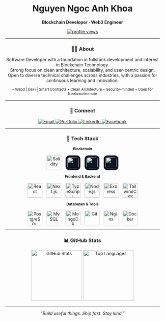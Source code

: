<!-- ================== HEADER ================== -->
<div align="center">

  <h1>Nguyen Ngoc Anh Khoa</h1>
  <p><b>Blockchain Developer · Web3 Engineer</b></p>

  <!-- Profile views (antonkomarev) -->
  <a href="https://github.com/antonkomarev/github-profile-views-counter">
    <img src="https://komarev.com/ghpvc/?username=khoanna&label=👁%20Profile%20views&color=0b1221&style=flat-square" alt="profile views"/>
  </a>
</div>

<hr/>

<!-- ================== ABOUT ================== -->
<div align="center">
  <h3>🧑‍💻 About</h3>
  <p align="center" style="max-width: 680px;">
    Software Developer with a foundation in fullstack development and interest in Blockchain Technology.<br/>
    Strong focus on clean architecture, scalability, and user-centric design.<br/>
    Open to diverse technical challenges across industries, with a passion for continuous learning and innovation.
  </p>
</div>

<!-- ===== Highlights (quick trust signals) ===== -->
<div align="center">
  <sub>
    • Web3 | DeFi | Smart Contracts • Clean Architecture • Security-minded • Open for freelance/remote
  </sub>
</div>

<hr/>

<!-- ================== CONNECT ================== -->
<div align="center">
  <h3>🔗 Connect</h3>

  <a href="mailto:khoa210105@gmail.com">
    <img alt="Email" src="https://img.shields.io/badge/Gmail-khoa210105%40gmail.com-d14836?style=for-the-badge&logo=gmail&logoColor=white">
  </a>
  <a href="https://khoanguyendev.vercel.app" target="_blank">
    <img alt="Portfolio" src="https://img.shields.io/badge/Portfolio-khoanguyendev.vercel.app-0b1221?style=for-the-badge&logo=vercel&logoColor=white">
  </a>
  <a href="https://www.linkedin.com/in/khoa-nguyen-95114a287/" target="_blank">
    <img alt="LinkedIn" src="https://img.shields.io/badge/LinkedIn-Khoa%20Nguyen-0a66c2?style=for-the-badge&logo=linkedin&logoColor=white">
  </a>
  <a href="https://facebook.com/AnhKhoaS" target="_blank">
    <img alt="Facebook" src="https://img.shields.io/badge/Facebook-AnhKhoaS-1877F2?style=for-the-badge&logo=facebook&logoColor=white">
  </a>
</div>

<hr/>

<!-- ================== TECH STACK (CLEAN 4×4 GRID) ================== -->
<!-- ================== TECH STACK (MODERN, EVEN ROWS) ================== -->
<div align="center">
  <h3>🧰 Tech Stack</h3>

  <!-- Row: Blockchain -->
  <p><sub><b>Blockchain</b></sub></p>
  <div style="display:inline-flex;gap:14px;flex-wrap:wrap;justify-content:center;align-items:center">
    <!-- skillicons -->
    <img src="https://skillicons.dev/icons?i=solidity" width="48" height="48" alt="Solidity"/>
    <!-- simpleicons styled as dark tiles -->
    <img src="https://cdn.simpleicons.org/ethers/FFFFFF"    alt="Ethers.js"
         style="width:36px;height:36px;background:#0b1221;border-radius:12px;padding:6px"/>
    <img src="https://cdn.simpleicons.org/hardhat/FFFFFF"   alt="Hardhat"
         style="width:36px;height:36px;background:#0b1221;border-radius:12px;padding:6px"/>
    <img src="https://cdn.simpleicons.org/metamask/FFFFFF"  alt="MetaMask"
         style="width:36px;height:36px;background:#0b1221;border-radius:12px;padding:6px"/>
  </div>

  <!-- Row: Frontend & Backend -->
  <p><sub><b>Frontend & Backend</b></sub></p>
  <div style="display:inline-flex;gap:14px;flex-wrap:wrap;justify-content:center;align-items:center">
    <img src="https://skillicons.dev/icons?i=react"   width="48" height="48" alt="React"/>
    <img src="https://skillicons.dev/icons?i=nextjs"  width="48" height="48" alt="Next.js"/>
    <img src="https://skillicons.dev/icons?i=ts"      width="48" height="48" alt="TypeScript"/>
    <img src="https://skillicons.dev/icons?i=nodejs"  width="48" height="48" alt="Node.js"/>
    <img src="https://skillicons.dev/icons?i=express" width="48" height="48" alt="Express"/>
    <img src="https://skillicons.dev/icons?i=tailwind"width="48" height="48" alt="TailwindCSS"/>
  </div>

  <!-- Row: Databases & Tools -->
  <p><sub><b>Databases & Tools</b></sub></p>
  <div style="display:inline-flex;gap:14px;flex-wrap:wrap;justify-content:center;align-items:center">
    <img src="https://skillicons.dev/icons?i=postgres" width="48" height="48" alt="PostgreSQL"/>
    <img src="https://skillicons.dev/icons?i=mysql"    width="48" height="48" alt="MySQL"/>
    <img src="https://skillicons.dev/icons?i=mongodb"  width="48" height="48" alt="MongoDB"/>
    <img src="https://skillicons.dev/icons?i=git"      width="48" height="48" alt="Git"/>
    <img src="https://skillicons.dev/icons?i=nginx"    width="48" height="48" alt="Nginx"/>
    <img src="https://skillicons.dev/icons?i=docker"   width="48" height="48" alt="Docker"/>
  </div>
</div>


<hr/>


<!-- ================== GITHUB STATS ================== -->
<div align="center">
  <h3>📊 GitHub Stats</h3>
  <img height="165" src="https://github-readme-stats.vercel.app/api?username=khoanna&show_icons=true&theme=tokyonight&rank_icon=github" alt="GitHub Stats"/>
  <img height="165" src="https://github-readme-stats.vercel.app/api/top-langs/?username=khoanna&layout=compact&theme=tokyonight&langs_count=8" alt="Top Languages"/>
</div>

<hr/>

<!-- ================== FOOTER ================== -->
<p align="center"><i>“Build useful things. Ship fast. Stay kind.”</i></p>
